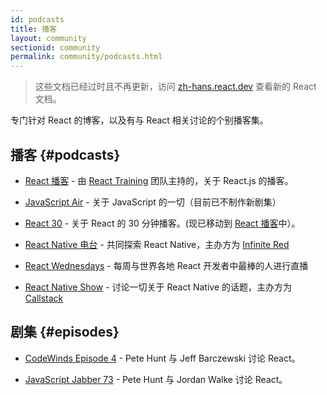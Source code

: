 ```yaml
---
id: podcasts
title: 播客
layout: community
sectionid: community
permalink: community/podcasts.html
---
```


<div class="scary">

> 这些文档已经过时且不再更新，访问 [zh-hans.react.dev](https://zh-hans.react.dev) 查看新的 React 文档。

</div>

专门针对 React 的博客，以及有与 React 相关讨论的个别播客集。

## 播客 {#podcasts}

- [React 播客](https://reactpodcast.simplecast.fm/) - 由 [React Training](https://reacttraining.com) 团队主持的，关于 React.js 的播客。

- [JavaScript Air](https://javascriptair.com/) - 关于 JavaScript 的一切（目前已不制作新剧集）

- [React 30](https://react30.com/) - 关于 React 的 30 分钟播客。(现已移动到 [React 播客](https://reactpodcast.simplecast.fm/)中）。

- [React Native 电台](https://reactnativeradio.com) - 共同探索 React Native，主办方为 [Infinite Red](https://infinite.red)

- [React Wednesdays](https://www.telerik.com/react-wednesdays) - 每周与世界各地 React 开发者中最棒的人进行直播

- [React Native Show](https://callstack.com/podcast-react-native-show) - 讨论一切关于 React Native 的话题，主办方为 [Callstack](https://callstack.com/?utm_campaign=Podcast&utm_source=reactjs_org&utm_medium=community_podcasts)

## 剧集 {#episodes}

- [CodeWinds Episode 4](https://codewinds.com/podcast/004.html) - Pete Hunt 与 Jeff Barczewski 讨论 React。


- [JavaScript Jabber 73](https://devchat.tv/js-jabber/073-jsj-react-with-pete-hunt-and-jordan-walke) - Pete Hunt 与 Jordan Walke 讨论 React。

